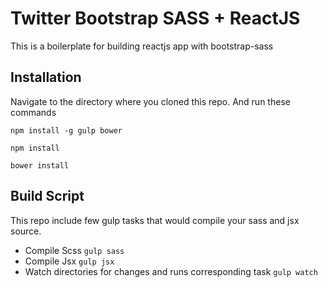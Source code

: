 # Twitter Bootstrap SASS + ReactJS

This is a boilerplate for building reactjs app with bootstrap-sass

## Installation 

Navigate to the directory where you cloned this repo. And run these commands

`npm install -g gulp bower`

`npm install`

`bower install`

## Build Script

This repo include few gulp tasks that would compile your sass and jsx source.

- Compile Scss `gulp sass`
- Compile Jsx `gulp jsx`
- Watch directories for changes and runs corresponding task `gulp watch`